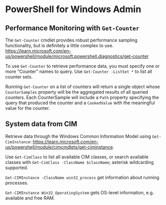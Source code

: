 # PowerShell for Windows Admin

## Performance Monitoring with `Get-Counter`
The `Get-Counter` cmdlet provides robust performance sampling functionality, but is definitely a little complex to use. https://learn.microsoft.com/en-us/powershell/module/microsoft.powershell.diagnostics/get-counter

To use `Get-Counter` to retrieve performance data, you must specify one or more "Counter" names to query. Use `Get-Counter -ListSet *` to list all counter sets.

Running `Get-Counter` on a list of counters will return a single object whose `CounterSamples` property will be the aggregated results of all queried counters. Each CounterSample will include a `Path` property specifying the query that produced the counter and a `CookedValue` with the meaningful value for the counter.

## System data from CIM
Retrieve data through the Windows Common Information Model using `Get-CimInstance`: https://learn.microsoft.com/en-us/powershell/module/cimcmdlets/get-ciminstance.

Use `Get-CimClass` to list all available CIM classes, or search available classes with `Get-CimClass -ClassName $className`; asterisk wildcarding supported.

`Get-CIMInstance -ClassName win32_process` get information about running processes.

`Get-CIMInstance Win32_OperatingSystem` gets OS-level information, e.g. available and free RAM.

